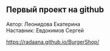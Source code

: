 Первый проект на github 
----------------------------

Автор: Леонидова Екатерина     
Наставник: Евдокимов Сергей    

https://radaana.github.io/BurgerShop/
